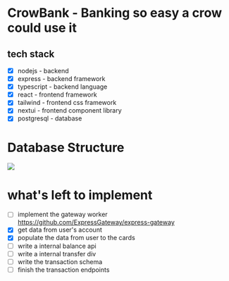 # CrowBank - Banking so easy a crow could use it

## tech stack

- [x] nodejs - backend
- [x] express - backend framework
- [x] typescript - backend language
- [x] react - frontend framework
- [x] tailwind - frontend css framework
- [x] nextui - frontend component library
- [x] postgresql - database

# Database Structure

<img src="https://i.imgur.com/JBM44ms.png">

# what's left to implement

- [ ] implement the gateway worker https://github.com/ExpressGateway/express-gateway
- [x] get data from user's account
- [x] populate the data from user to the cards
- [ ] write a internal balance api
- [ ] write a internal transfer div
- [ ] write the transaction schema
- [ ] finish the transaction endpoints
